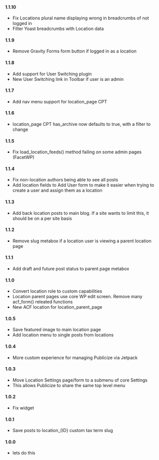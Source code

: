 #### 1.1.10
* Fix Locations plural name displaying wrong in breadcrumbs of not logged in
* Filter Yoast breadcrumbs with Location data

#### 1.1.9
* Remove Gravity Forms form button if logged in as a location

#### 1.1.8
* Add support for User Switching plugin
* New User Switching link in Toolbar if user is an admin

#### 1.1.7
* Add nav menu support for location_page CPT

#### 1.1.6
* location_page CPT has_archive now defaults to true, with a filter to change

#### 1.1.5
* Fix load_location_feeds() method failing on some admin pages (FacetWP)

#### 1.1.4
* Fix non-location authors being able to see all posts
* Add location fields to Add User form to make it easier when trying to create a user and assign them as a location

#### 1.1.3
* Add back location posts to main blog. If a site wants to limit this, it should be on a per site basis

#### 1.1.2
* Remove slug metabox if a location user is viewing a parent location page

#### 1.1.1
* Add draft and future post status to parent page metabox

#### 1.1.0
* Convert location role to custom capabilities
* Location parent pages use core WP edit screen. Remove many acf_form() releated functions
* New ACF location for location_parent_page

#### 1.0.5
* Save featured image to main location page
* Add location menu to single posts from locations

#### 1.0.4
* More custom experience for managing Publicize via Jetpack

#### 1.0.3
* Move Location Settings page/form to a submenu of core Settings
* This allows Publicize to share the same top level menu

#### 1.0.2
* Fix widget

#### 1.0.1
* Save posts to location_{ID} custom tax term slug

#### 1.0.0
* lets do this
